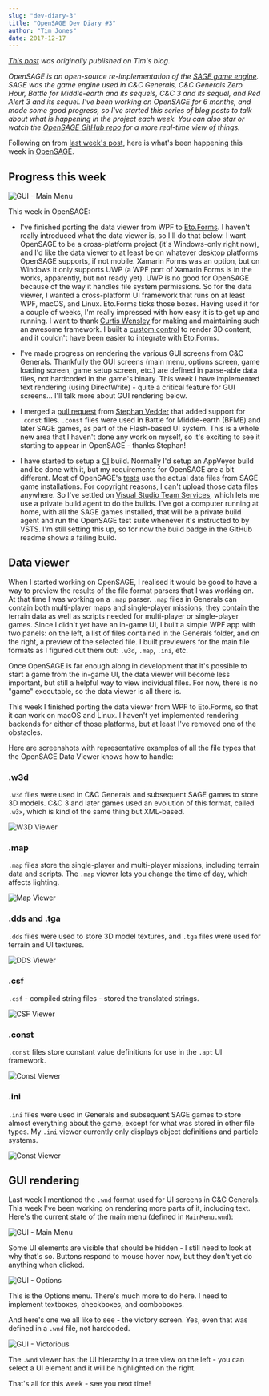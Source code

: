 ```yaml
---
slug: "dev-diary-3"
title: "OpenSAGE Dev Diary #3"
author: "Tim Jones"
date: 2017-12-17
---
```


[1]: https://en.wikipedia.org/wiki/SAGE_(game_engine)
[2]: https://github.com/OpenSAGE/OpenSAGE

_[This post](http://timjones.io/blog/archive/2017/12/17/opensage-dev-diary-3-2017-12-17) was originally published on Tim's blog._

_OpenSAGE is an open-source re-implementation of the [SAGE game engine][1]. SAGE was the game engine used in C&C Generals, C&C Generals Zero Hour, Battle for Middle-earth and its sequels, C&C 3 and its sequel, and Red Alert 3 and its sequel. I've been working on OpenSAGE for 6 months, and made some good progress, so I've started this series of blog posts to talk about what is happening in the project each week. You can also star or watch the [OpenSAGE GitHub repo][2] for a more real-time view of things._

Following on from [last week's post](/blog/dev-diary-2/), here is what's been happening this week in [OpenSAGE][2].

## Progress this week

![GUI - Main Menu](./opensage-2017-12-17-gui-main-menu.png)

This week in OpenSAGE:

- I've finished porting the data viewer from WPF to [Eto.Forms](https://github.com/picoe/Eto). I haven't really introduced what the data viewer is, so I'll do that below. I want OpenSAGE to be a cross-platform project (it's Windows-only right now), and I'd like the data viewer to at least be on whatever desktop platforms OpenSAGE supports, if not mobile. Xamarin Forms was an option, but on Windows it only supports UWP (a WPF port of Xamarin Forms is in the works, apparently, but not ready yet). UWP is no good for OpenSAGE because of the way it handles file system permissions. So for the data viewer, I wanted a cross-platform UI framework that runs on at least WPF, macOS, and Linux. Eto.Forms ticks those boxes. Having used it for a couple of weeks, I'm really impressed with how easy it is to get up and running. I want to thank [Curtis Wensley](https://twitter.com/cwensley) for making and maintaining such an awesome framework. I built a [custom control](https://github.com/OpenSAGE/OpenSAGE/blob/master/src/OpenSage.DataViewer.Windows/Controls/GameControlHandler.cs) to render 3D content, and it couldn't have been easier to integrate with Eto.Forms.

- I've made progress on rendering the various GUI screens from C&C Generals. Thankfully the GUI screens (main menu, options screen, game loading screen, game setup screen, etc.) are defined in parse-able data files, not hardcoded in the game's binary. This week I have implemented text rendering (using DirectWrite) - quite a critical feature for GUI screens... I'll talk more about GUI rendering below.

- I merged a [pull request](https://github.com/OpenSAGE/OpenSAGE/pull/11) from [Stephan Vedder](https://github.com/feliwir) that added support for `.const` files. `.const` files were used in Battle for Middle-earth (BFME) and later SAGE games, as part of the Flash-based UI system. This is a whole new area that I haven't done any work on myself, so it's exciting to see it starting to appear in OpenSAGE - thanks Stephan!

- I have started to setup a [CI](https://en.wikipedia.org/wiki/Continuous_integration) build. Normally I'd setup an AppVeyor build and be done with it, but my requirements for OpenSAGE are a bit different. Most of OpenSAGE's [tests](https://github.com/OpenSAGE/OpenSAGE/tree/master/src/OpenSage.Game.Tests) use the actual data files from SAGE game installations. For copyright reasons, I can't upload those data files anywhere. So I've settled on [Visual Studio Team Services](https://www.visualstudio.com/vso/), which lets me use a private build agent to do the builds. I've got a computer running at home, with all the SAGE games installed, that will be a private build agent and run the OpenSAGE test suite whenever it's instructed to by VSTS. I'm still setting this up, so for now the build badge in the GitHub readme shows a failing build.

## Data viewer

When I started working on OpenSAGE, I realised it would be good to have a way to preview the results of the file format parsers that I was working on. At that time I was working on a `.map` parser. `.map` files in Generals can contain both multi-player maps and single-player missions; they contain the terrain data as well as scripts needed for multi-player or single-player games. Since I didn't yet have an in-game UI, I built a simple WPF app with two panels: on the left, a list of files contained in the Generals folder, and on the right, a preview of the selected file. I built previewers for the main file formats as I figured out them out: `.w3d`, `.map`, `.ini`, etc.

Once OpenSAGE is far enough along in development that it's possible to start a game from the in-game UI, the data viewer will become less important, but still a helpful way to view individual files. For now, there is no "game" executable, so the data viewer is all there is.

This week I finished porting the data viewer from WPF to Eto.Forms, so that it can work on macOS and Linux. I haven't yet implemented rendering backends for either of those platforms, but at least I've removed one of the obstacles.

Here are screenshots with representative examples of all the file types that the OpenSAGE Data Viewer knows how to handle:

### .w3d

`.w3d` files were used in C&C Generals and subsequent SAGE games to store 3D models. C&C 3 and later games used an evolution of this format, called `.w3x`, which is kind of the same thing but XML-based.

![W3D Viewer](./opensage-2017-12-17-data-viewer-w3d.png)

### .map

`.map` files store the single-player and multi-player missions, including terrain data and scripts. The `.map` viewer lets you change the time of day, which affects lighting.

![Map Viewer](./opensage-2017-12-17-data-viewer-map.png)

### .dds and .tga

`.dds` files were used to store 3D model textures, and `.tga` files were used for terrain and UI textures.

![DDS Viewer](./opensage-2017-12-17-data-viewer-dds.png)

### .csf

`.csf` - compiled string files - stored the translated strings.

![CSF Viewer](./opensage-2017-12-17-data-viewer-csf.png)

### .const

`.const` files store constant value definitions for use in the `.apt` UI framework.

![Const Viewer](./opensage-2017-12-17-data-viewer-const.png)

### .ini

`.ini` files were used in Generals and subsequent SAGE games to store almost everything about the game, except for what was stored in other file types. My `.ini` viewer currently only displays object definitions and particle systems.

![Const Viewer](./opensage-2017-12-17-data-viewer-ini.png)

## GUI rendering

Last week I mentioned the `.wnd` format used for UI screens in C&C Generals. This week I've been working on rendering more parts of it, including text. Here's the current state of the main menu (defined in `MainMenu.wnd`):

![GUI - Main Menu](./opensage-2017-12-17-gui-main-menu.png)

Some UI elements are visible that should be hidden - I still need to look at why that's so. Buttons respond to mouse hover now, but they don't yet do anything when clicked.

![GUI - Options](./opensage-2017-12-17-gui-options.png)

This is the Options menu. There's much more to do here. I need to implement textboxes, checkboxes, and comboboxes.

And here's one we all like to see - the victory screen. Yes, even that was defined in a `.wnd` file, not hardcoded.

![GUI - Victorious](./opensage-2017-12-17-gui-victorious.png)

The `.wnd` viewer has the UI hierarchy in a tree view on the left - you can select a UI element and it will be highlighted on the right.

That's all for this week - see you next time!
